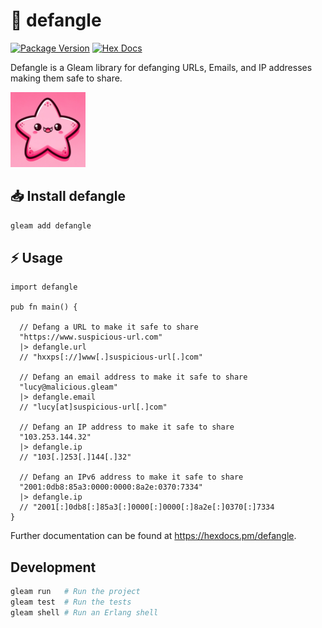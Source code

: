 # 🦇 defangle

[![Package Version](https://img.shields.io/hexpm/v/defangle)](https://hex.pm/packages/defangle)
[![Hex Docs](https://img.shields.io/badge/hex-docs-ffaff3)](https://hexdocs.pm/defangle/)

Defangle is a Gleam library for defanging URLs, Emails, and IP addresses making them safe to share.

<img src="https://github.com/brittonhayes/defangle/blob/main/.github/assets/defangle-logo.png" width="120">

## 📥 Install defangle

```sh
gleam add defangle
```

## ⚡ Usage

```gleam
import defangle

pub fn main() {
  
  // Defang a URL to make it safe to share
  "https://www.suspicious-url.com"
  |> defangle.url
  // "hxxps[://]www[.]suspicious-url[.]com"

  // Defang an email address to make it safe to share
  "lucy@malicious.gleam"
  |> defangle.email
  // "lucy[at]suspicious-url[.]com"

  // Defang an IP address to make it safe to share
  "103.253.144.32"
  |> defangle.ip
  // "103[.]253[.]144[.]32"
  
  // Defang an IPv6 address to make it safe to share
  "2001:0db8:85a3:0000:0000:8a2e:0370:7334"
  |> defangle.ip
  // "2001[:]0db8[:]85a3[:]0000[:]0000[:]8a2e[:]0370[:]7334
}
```

Further documentation can be found at <https://hexdocs.pm/defangle>.

## Development

```sh
gleam run   # Run the project
gleam test  # Run the tests
gleam shell # Run an Erlang shell
```

